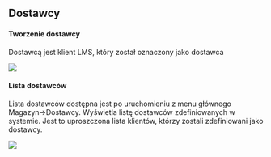 ## Dostawcy

#### Tworzenie dostawcy

Dostawcą jest klient LMS, który został oznaczony jako dostawca

![](https://www.chilan.com/lms-plus/screenshots/warehouse/wh-61.png)

#### Lista dostawców

Lista dostawców dostępna jest po uruchomieniu z menu głównego Magazyn->Dostawcy. Wyświetla listę dostawców zdefiniowanych w systemie. Jest to uproszczona lista klientów, którzy zostali zdefiniowani jako dostawcy.

![](https://www.chilan.com/lms-plus/screenshots/warehouse/wh-77.png)

